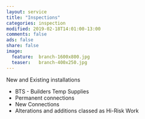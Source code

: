 ```yaml
---
layout: service
title: "Inspections"
categories: inspection
modified: 2019-02-18T14:01:00-13:00
comments: false
ads: false
share: false
image:
  feature:  branch-1600x800.jpg
  teaser:   branch-400x250.jpg
---
```

New and Existing installations

 - BTS -  Builders Temp Supplies
 - Permanent connections
 - New Connections
 - Alterations and additions classed as  Hi-Risk Work

